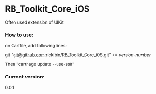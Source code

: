 # RB_Toolkit_Core_iOS
Often used extension of UIKit


### How to use:
on Cartfile, add following lines:

git "git@github.com:rickibin/RB_Toolkit_Core_iOS.git" == *version-number*

Then "carthage update --use-ssh"

### Current version:
0.0.1
